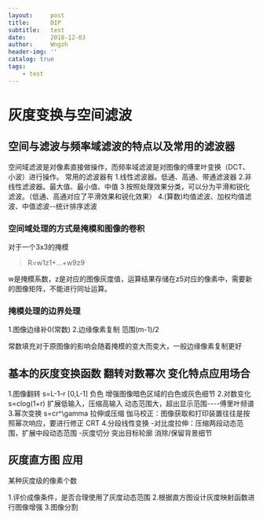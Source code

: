 ```yaml
---
layout:     post
title:      DIP
subtitle:   test
date:       2018-12-03
author:     Wngzh
header-img: ''
catalog: true
tags:
    - test
---
```


# 灰度变换与空间滤波

## 空间与滤波与频率域滤波的特点以及常用的滤波器

空间域滤波是对像素直接做操作，而频率域滤波是对图像的傅里叶变换（DCT、小波）进行操作。
常用的滤波器有
1.线性滤波器。低通、高通、带通滤波器
2.非线性滤波器。最大值、最小值、中值
3.按照处理效果分类，可以分为平滑和锐化滤波。（低通、高通对应了平滑效果和锐化效果）
4.(算数)均值滤波、加权均值滤波、中值滤波--统计排序滤波
### 空间域处理的方式是掩模和图像的卷积
对于一个3x3的掩模
>R=w1z1+...+w9z9

w是掩模系数，z是对应的图像灰度值，运算结果存储在z5对应的像素中，需要新的图像矩阵，不能进行同址运算。
### 掩模处理的边界处理

1.图像边缘补0(常数)
2.边缘像素复制
范围(m-1)/2

常数填充对于原图像的影响会随着掩模的变大而变大，一般边缘像素复制更好

## 基本的灰度变换函数 翻转对数幂次 变化特点应用场合

1.图像翻转
s=L-1-r [0,L-1] 负色
增强图像暗色区域的白色或灰色细节
2.对数变化
s=clog(1+r) 扩展低输入，压缩高输入
动态范围大，超出显示范围----傅里叶频谱
3.幂次变换
s=cr^\gamma 拉伸或压缩
伽马校正：图像获取和打印装置往往是按照幂次响应，要进行修正  CRT
4.分段线性变换
-对比度拉伸：压缩两段动态范围，扩展中段动态范围
-灰度切分 突出目标轮廓 消除/保留背景细节

## 灰度直方图 应用

某种灰度级的像素个数

1.评价成像条件，是否合理使用了灰度动态范围
2.根据直方图设计灰度映射函数进行图像增强
3.图像分割